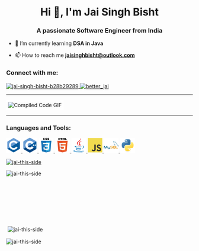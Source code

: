 <h1 align="center">Hi 👋, I'm Jai Singh Bisht</h1>
<h3 align="center">A passionate Software Engineer from India</h3>

- 🌱 I’m currently learning **DSA in Java**

- 📫 How to reach me **jaisinghbisht@outlook.com**

<h3 align="left">Connect with me:</h3>
<p align="left">
  <a href="https://linkedin.com/in/jai-singh-bisht-b28b29289" target="blank">
    <img align="center" src="https://raw.githubusercontent.com/rahuldkjain/github-profile-readme-generator/master/src/images/icons/Social/linked-in-alt.svg" alt="jai-singh-bisht-b28b29289" height="30" width="40" />
  </a>
  <a href="https://instagram.com/better_jai" target="blank">
    <img align="center" src="https://raw.githubusercontent.com/rahuldkjain/github-profile-readme-generator/master/src/images/icons/Social/instagram.svg" alt="better_jai" height="30" width="40" />
  </a>
</p>

<hr>

<div>
<img style="border: 5px solid white" align = "center" src="https://media1.tenor.com/m/Lzr7afFB7xUAAAAd/microsoft-hackathon-hackathon.gif" alt="Compiled Code GIF" width="200">
</div>

<hr>

<h3 align="left">Languages and Tools:</h3>
<p align="left"> <a href="https://www.cprogramming.com/" target="_blank" rel="noreferrer"> <img src="https://raw.githubusercontent.com/devicons/devicon/master/icons/c/c-original.svg" alt="c" width="40" height="40"/> </a> <a href="https://www.w3schools.com/cpp/" target="_blank" rel="noreferrer"> <img src="https://raw.githubusercontent.com/devicons/devicon/master/icons/cplusplus/cplusplus-original.svg" alt="cplusplus" width="40" height="40"/> </a> <a href="https://www.w3schools.com/css/" target="_blank" rel="noreferrer"> <img src="https://raw.githubusercontent.com/devicons/devicon/master/icons/css3/css3-original-wordmark.svg" alt="css3" width="40" height="40"/> </a> <a href="https://www.w3.org/html/" target="_blank" rel="noreferrer"> <img src="https://raw.githubusercontent.com/devicons/devicon/master/icons/html5/html5-original-wordmark.svg" alt="html5" width="40" height="40"/> </a> <a href="https://www.java.com" target="_blank" rel="noreferrer"> <img src="https://raw.githubusercontent.com/devicons/devicon/master/icons/java/java-original.svg" alt="java" width="40" height="40"/> </a> <a href="https://developer.mozilla.org/en-US/docs/Web/JavaScript" target="_blank" rel="noreferrer"> <img src="https://raw.githubusercontent.com/devicons/devicon/master/icons/javascript/javascript-original.svg" alt="javascript" width="40" height="40"/> </a> <a href="https://www.mysql.com/" target="_blank" rel="noreferrer"> <img src="https://raw.githubusercontent.com/devicons/devicon/master/icons/mysql/mysql-original-wordmark.svg" alt="mysql" width="40" height="40"/> </a> <a href="https://www.python.org" target="_blank" rel="noreferrer"> <img src="https://raw.githubusercontent.com/devicons/devicon/master/icons/python/python-original.svg" alt="python" width="40" height="40"/> </a> </p>


<p align="left"> <a href="https://github.com/ryo-ma/github-profile-trophy"><img src="https://github-profile-trophy.vercel.app/?username=jai-this-side" alt="jai-this-side" /></a> </p>

<p><img align="left" src="https://github-readme-stats.vercel.app/api/top-langs?username=jai-this-side&show_icons=true&locale=en&layout=compact" alt="jai-this-side" /></p>
<br>
<br>
<br>
<br>
<br>
<br>
<br>
<br>
<p> &nbsp;<img align="center" src="https://github-readme-stats.vercel.app/api?username=jai-this-side&show_icons=true&locale=en" alt="jai-this-side" /></p>
<p><img align="center" src="https://github-readme-streak-stats.herokuapp.com/?user=jai-this-side&" alt="jai-this-side" /></p>
